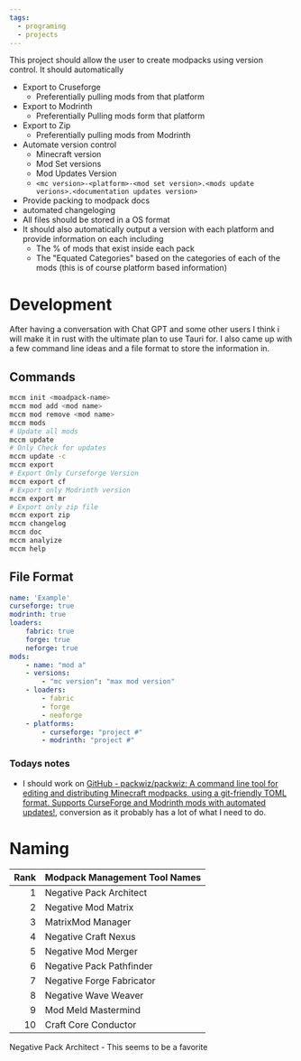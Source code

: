 ```yaml
---
tags:
  - programing
  - projects
---
```

This project should allow the user to create modpacks using version control. It should automatically
- Export to Cruseforge
    - Preferentially pulling mods from that platform
- Export to Modrinth
    - Preferentially Pulling mods form that platform
- Export to Zip
    - Preferentially pulling mods from Modrinth
- Automate version control
    - Minecraft version
    - Mod Set versions
    - Mod Updates Version
    - `<mc version>-<platform>-<mod set version>.<mods update verions>.<documentation updates version>`
- Provide packing to modpack docs
- automated changeloging
- All files should be stored in a OS format
- It should also automatically output a version with each platform and provide information on each including
    - The % of mods that exist inside each pack
    - The "Equated Categories" based on the categories of each of the mods (this is of course platform based information)

# Development

After having a conversation with Chat GPT and some other users I think i will make it in rust with the ultimate plan to use Tauri for. I also came up with a few command line ideas and a file format to store the information in.

## Commands
```sh
mccm init <moadpack-name>
mccm mod add <mod name>
mccm mod remove <mod name>
mccm mods
# Update all mods
mccm update
# Only Check for updates
mccm update -c 
mccm export
# Export Only Curseforge Version
mccm export cf
# Export only Modrinth version
mccm export mr
# Export only zip file
mccm export zip
mccm changelog
mccm doc
mccm analyize
mccm help
```

## File Format
```yaml
name: 'Example'
curseforge: true
modrinth: true
loaders:
    fabric: true
    forge: true
    neforge: true
mods:
    - name: "mod a"
    - versions:
        - "mc version": "max mod version"
    - loaders:
        - fabric
        - forge
        - neoforge
    - platforms:
        - curseforge: "project #"
        - modrinth: "project #"
```

### Todays notes
- I should work on [GitHub - packwiz/packwiz: A command line tool for editing and distributing Minecraft modpacks, using a git-friendly TOML format. Supports CurseForge and Modrinth mods with automated updates!](https://github.com/packwiz/packwiz), conversion as it probably has a lot of what I need to do.


# Naming
| Rank | Modpack Management Tool Names |
| ----:|:----------------------------- |
|    1 | Negative Pack Architect       |
|    2 | Negative Mod Matrix           |
|    3 | MatrixMod Manager             |
|    4 | Negative Craft Nexus           |
|    5 | Negative Mod Merger            |
|    6 | Negative Pack Pathfinder       |
|    7 | Negative Forge Fabricator      |
|    8 | Negative Wave Weaver           |
|    9 | Mod Meld Mastermind            |
|   10 | Craft Core Conductor           |
Negative Pack Architect - This seems to be a favorite